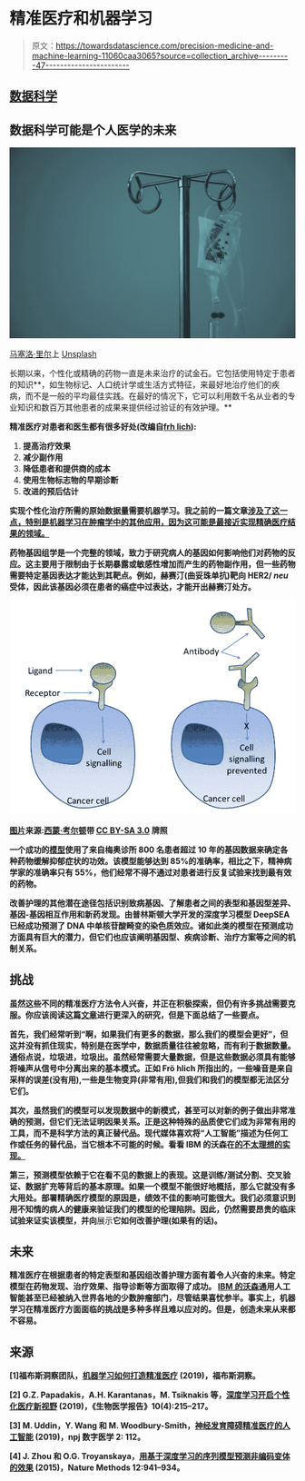 # 精准医疗和机器学习

> 原文：<https://towardsdatascience.com/precision-medicine-and-machine-learning-11060caa3065?source=collection_archive---------47----------------------->

## [数据科学](https://towardsdatascience.com/data-science/home)

## 数据科学可能是个人医学的未来

![](img/c8528fcc4107362d63458fb71885bfbb.png)

[马塞洛·里尔](https://unsplash.com/photos/6pcGTJDuf6M)上 [Unsplash](https://unsplash.com/)

长期以来，个性化或精确的药物一直是未来治疗的试金石。它包括使用特定于患者的知识**，如生物标记、人口统计学或生活方式特征，来最好地治疗他们的疾病，而不是一般的平均最佳实践。在最好的情况下，它可以利用数千名从业者的专业知识和数百万其他患者的成果来提供经过验证的有效护理。**

**精准医疗对患者和医生都有很多好处(改编自[frh lich](https://bmcmedicine.biomedcentral.com/articles/10.1186/s12916-018-1122-7)):**

1.  **提高治疗效果**
2.  **减少副作用**
3.  **降低患者和提供商的成本**
4.  **使用生物标志物的早期诊断**
5.  **改进的预后估计**

**实现个性化治疗所需的原始数据量需要机器学习。我之前的一篇文章[涉及了这一点，特别是机器学习在肿瘤学中的其他应用，因为这可能是最接近实现精确医疗结果的领域。](/machine-learning-ai-applications-in-oncology-73a8963c4735)**

**药物基因组学是一个完整的领域，致力于研究病人的基因如何影响他们对药物的反应。这主要用于限制由于长期暴露或敏感性增加而产生的药物副作用，但一些药物需要特定基因表达才能达到其靶点。例如，赫赛汀(曲妥珠单抗)靶向 HER2/ *neu* 受体，因此该基因必须在患者的癌症中过表达，才能开出赫赛汀处方。**

**![](img/7afc1b4deb631023582d2c09c0b960e3.png)**

**[图片](https://commons.wikimedia.org/w/index.php?curid=29720528)来源:[西蒙·考尔顿](https://commons.wikimedia.org/wiki/User:Simoncaulton)带 [CC BY-SA 3.0](https://creativecommons.org/licenses/by-sa/3.0?ref=ccsearch&atype=rich) 牌照**

**一个成功的[模型](https://www.forbes.com/sites/insights-intelai/2019/02/11/how-machine-learning-is-crafting-precision-medicine/#1d9a17b25941)使用了来自梅奥诊所 800 名患者超过 10 年的基因数据来确定各种药物缓解抑郁症状的功效。该模型能够达到 85%的准确率，相比之下，精神病学家的准确率只有 55%，他们经常不得不通过对患者进行反复试验来找到最有效的药物。**

**改善护理的其他潜在途径包括识别致病基因、了解患者之间的表型和基因型差异、基因-基因相互作用和新药发现。由普林斯顿大学开发的深度学习模型 DeepSEA 已经成功预测了 DNA 中单核苷酸畸变的染色质效应。诸如此类的模型在预测成功方面具有巨大的潜力，但它们也应该阐明基因型、疾病诊断、治疗方案等之间的机制关系。**

## **挑战**

**虽然这些不同的精准医疗方法令人兴奋，并正在积极探索，但仍有许多挑战需要克服。你应该阅读这篇[文章](https://bmcmedicine.biomedcentral.com/articles/10.1186/s12916-018-1122-7)进行更深入的研究，但是下面总结了一些要点。**

**首先，我们经常听到“啊，如果我们有更多的数据，那么我们的模型会更好”，但这并没有抓住现实，特别是在医学中，数据质量往往被忽略，而有利于数据数量。通俗点说，垃圾进，垃圾出。虽然经常需要大量数据，但是这些数据必须具有能够将噪声从信号中分离出来的基本模式。正如 Frö hlich 所指出的，一些噪音是来自采样的误差(没有用),一些是生物变异(非常有用),但我们和我们的模型都无法区分它们。**

**其次，虽然我们的模型可以发现数据中的新模式，甚至可以对新的例子做出非常准确的预测，但它们无法证明因果关系。正是这种特殊的品质使它们成为非常有用的工具，而不是科学方法的真正替代品。现代媒体喜欢将“人工智能”描述为任何工作或任务的替代品，当它根本不可能的时候。看看 IBM 的沃森在[的不太理想的实现。](https://www.statnews.com/2017/09/05/watson-ibm-cancer/)**

**第三，预测模型依赖于它在看不见的数据上的表现。这是训练/测试分割、交叉验证、数据扩充等背后的基本原理。如果一个模型不能很好地概括，那么它就没有多大用处。部署精确医疗模型的原因是，绩效不佳的影响可能很大。我们必须意识到用不知情的病人的健康来验证我们的模型的伦理陷阱。因此，仍然需要昂贵的临床试验来证实该模型，并向**展示**它如何改善护理(如果有的话)。**

## **未来**

**精准医疗在根据患者的特定表型和基因组改善护理方面有着令人兴奋的未来。特定模型在药物发现、治疗效果、指导诊断等方面取得了成功。 [IBM 的沃森](https://www.statnews.com/2017/09/05/watson-ibm-cancer/)通用人工智能甚至已经被纳入世界各地的少数肿瘤部门，尽管结果喜忧参半。事实上，机器学习在精准医疗方面面临的挑战是多种多样且难以应对的。但是，创造未来从来都不容易。**

## **来源**

**[1]福布斯洞察团队，[机器学习如何打造精准医疗](https://www.forbes.com/sites/insights-intelai/2019/02/11/how-machine-learning-is-crafting-precision-medicine/#6dfd63a65941) (2019)，福布斯洞察。**

**[2] G.Z. Papadakis，A.H. Karantanas，M. Tsiknakis 等，[深度学习开启个性化医疗新视野](https://www.spandidos-publications.com/10.3892/br.2019.1199) (2019)，《生物医学报告》10(4):215–217。**

**[3] M. Uddin，Y. Wang 和 M. Woodbury-Smith，[神经发育障碍精准医疗的人工智能](https://www.nature.com/articles/s41746-019-0191-0.pdf) (2019)，npj 数字医学 2: 112。**

**[4] J. Zhou 和 O.G. Troyanskaya，[用基于深度学习的序列模型预测非编码变体的效果](https://www.nature.com/articles/nmeth.3547) (2015)，Nature Methods 12:941–934。**